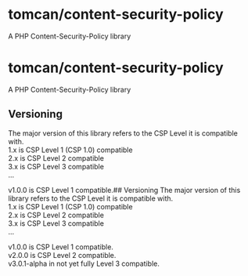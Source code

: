 # tomcan/content-security-policy
A PHP Content-Security-Policy library

# tomcan/content-security-policy
A PHP Content-Security-Policy library

## Versioning
The major version of this library refers to the CSP Level it is compatible with.  
1.x is CSP Level 1 (CSP 1.0) compatible  
2.x is CSP Level 2 compatible  
3.x is CSP Level 3 compatible  
...

v1.0.0 is CSP Level 1 compatible.## Versioning
The major version of this library refers to the CSP Level it is compatible with.  
1.x is CSP Level 1 (CSP 1.0) compatible  
2.x is CSP Level 2 compatible  
3.x is CSP Level 3 compatible  
...

v1.0.0 is CSP Level 1 compatible.  
v2.0.0 is CSP Level 2 compatible.  
v3.0.1-alpha in not yet fully Level 3 compatible.  
